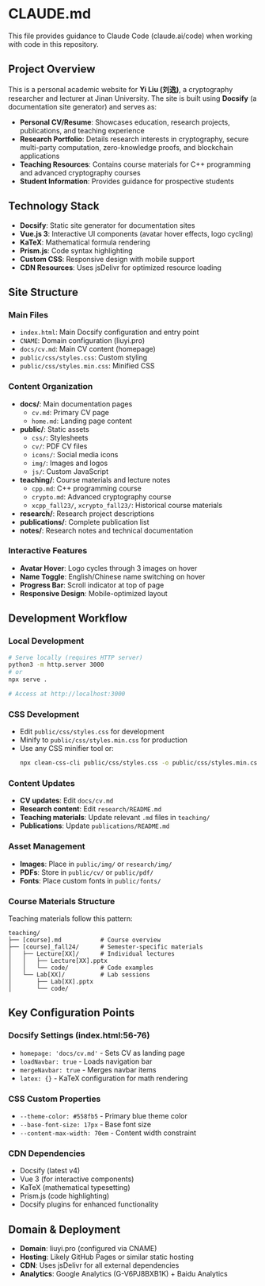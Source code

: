 # CLAUDE.md

This file provides guidance to Claude Code (claude.ai/code) when working with code in this repository.

## Project Overview

This is a personal academic website for **Yi Liu (刘逸)**, a cryptography researcher and lecturer at Jinan University. The site is built using **Docsify** (a documentation site generator) and serves as:

- **Personal CV/Resume**: Showcases education, research projects, publications, and teaching experience
- **Research Portfolio**: Details research interests in cryptography, secure multi-party computation, zero-knowledge proofs, and blockchain applications
- **Teaching Resources**: Contains course materials for C++ programming and advanced cryptography courses
- **Student Information**: Provides guidance for prospective students

## Technology Stack

- **Docsify**: Static site generator for documentation sites
- **Vue.js 3**: Interactive UI components (avatar hover effects, logo cycling)
- **KaTeX**: Mathematical formula rendering
- **Prism.js**: Code syntax highlighting
- **Custom CSS**: Responsive design with mobile support
- **CDN Resources**: Uses jsDelivr for optimized resource loading

## Site Structure

### Main Files
- `index.html`: Main Docsify configuration and entry point
- `CNAME`: Domain configuration (liuyi.pro)
- `docs/cv.md`: Main CV content (homepage)
- `public/css/styles.css`: Custom styling
- `public/css/styles.min.css`: Minified CSS

### Content Organization
- **docs/**: Main documentation pages
  - `cv.md`: Primary CV page
  - `home.md`: Landing page content
- **public/**: Static assets
  - `css/`: Stylesheets
  - `cv/`: PDF CV files
  - `icons/`: Social media icons
  - `img/`: Images and logos
  - `js/`: Custom JavaScript
- **teaching/**: Course materials and lecture notes
  - `cpp.md`: C++ programming course
  - `crypto.md`: Advanced cryptography course
  - `xcpp_fall23/`, `xcrypto_fall23/`: Historical course materials
- **research/**: Research project descriptions
- **publications/**: Complete publication list
- **notes/**: Research notes and technical documentation

### Interactive Features
- **Avatar Hover**: Logo cycles through 3 images on hover
- **Name Toggle**: English/Chinese name switching on hover
- **Progress Bar**: Scroll indicator at top of page
- **Responsive Design**: Mobile-optimized layout

## Development Workflow

### Local Development
```bash
# Serve locally (requires HTTP server)
python3 -m http.server 3000
# or
npx serve .

# Access at http://localhost:3000
```

### CSS Development
- Edit `public/css/styles.css` for development
- Minify to `public/css/styles.min.css` for production
- Use any CSS minifier tool or:
  ```bash
  npx clean-css-cli public/css/styles.css -o public/css/styles.min.css
  ```

### Content Updates
- **CV updates**: Edit `docs/cv.md`
- **Research content**: Edit `research/README.md`
- **Teaching materials**: Update relevant `.md` files in `teaching/`
- **Publications**: Update `publications/README.md`

### Asset Management
- **Images**: Place in `public/img/` or `research/img/`
- **PDFs**: Store in `public/cv/` or `public/pdf/`
- **Fonts**: Place custom fonts in `public/fonts/`

### Course Materials Structure
Teaching materials follow this pattern:
```
teaching/
├── [course].md           # Course overview
├── [course]_fall24/      # Semester-specific materials
│   ├── Lecture[XX]/      # Individual lectures
│   │   ├── Lecture[XX].pptx
│   │   └── code/         # Code examples
│   └── Lab[XX]/          # Lab sessions
│       ├── Lab[XX].pptx
│       └── code/
```

## Key Configuration Points

### Docsify Settings (index.html:56-76)
- `homepage: 'docs/cv.md'` - Sets CV as landing page
- `loadNavbar: true` - Loads navigation bar
- `mergeNavbar: true` - Merges navbar items
- `latex: {}` - KaTeX configuration for math rendering

### CSS Custom Properties
- `--theme-color: #558fb5` - Primary blue theme color
- `--base-font-size: 17px` - Base font size
- `--content-max-width: 70em` - Content width constraint

### CDN Dependencies
- Docsify (latest v4)
- Vue 3 (for interactive components)
- KaTeX (mathematical typesetting)
- Prism.js (code highlighting)
- Docsify plugins for enhanced functionality

## Domain & Deployment
- **Domain**: liuyi.pro (configured via CNAME)
- **Hosting**: Likely GitHub Pages or similar static hosting
- **CDN**: Uses jsDelivr for all external dependencies
- **Analytics**: Google Analytics (G-V6PJ8BXB1K) + Baidu Analytics